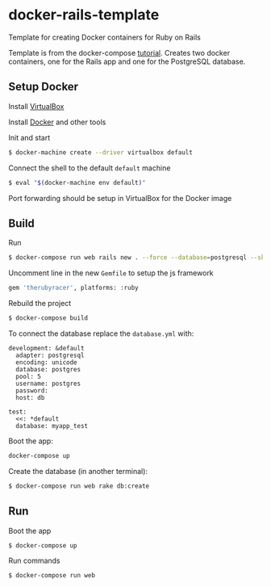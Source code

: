 # docker-rails-template
Template for creating Docker containers for Ruby on Rails

Template is from the docker-compose [tutorial](https://docs.docker.com/compose/rails/).
Creates two docker containers, one for the Rails app and one for the PostgreSQL database.

## Setup Docker

Install [VirtualBox](https://www.virtualbox.org)

Install [Docker](https://docs.docker.com/installation/mac/) and other tools


Init and start
```bash
$ docker-machine create --driver virtualbox default
```

Connect the shell to the default `default` machine
```bash
$ eval "$(docker-machine env default)"
```

Port forwarding should be setup in VirtualBox for the Docker image

## Build

Run
```bash
$ docker-compose run web rails new . --force --database=postgresql --skip-bundle
```

Uncomment line in the new `Gemfile` to setup the js framework
```bash
gem 'therubyracer', platforms: :ruby
```

Rebuild the project
```bash
$ docker-compose build
```

To connect the database replace the `database.yml` with:
```
development: &default
  adapter: postgresql
  encoding: unicode
  database: postgres
  pool: 5
  username: postgres
  password:
  host: db

test:
  <<: *default
  database: myapp_test
```

Boot the app:
```bash
docker-compose up
```

Create the database (in another terminal):
```bash
$ docker-compose run web rake db:create
```

## Run

Boot the app
```bash
$ docker-compose up
```

Run commands
```bash
$ docker-compose run web
```
